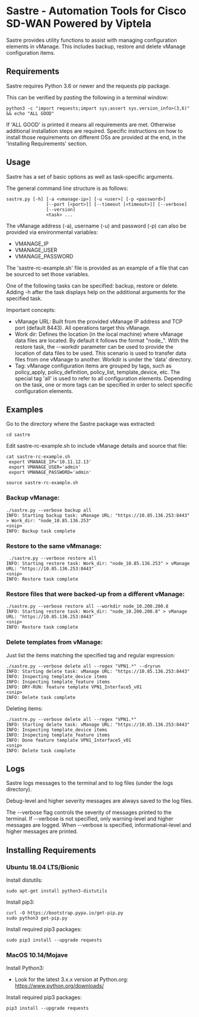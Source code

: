 # Sastre - Automation Tools for Cisco SD-WAN Powered by Viptela

Sastre provides utility functions to assist with managing configuration elements in vManage. This includes backup, restore and delete vManage configuration items.

## Requirements

Sastre requires Python 3.6 or newer and the requests pip package.

This can be verified by pasting the following in a terminal window:

    python3 -c "import requests;import sys;assert sys.version_info>(3,6)" && echo "ALL GOOD"
    
If 'ALL GOOD' is printed it means all requirements are met. Otherwise additional installation steps are required. Specific instructions on how to install those requirements on different OSs are provided at the end, in the 'Installing Requirements' section.

## Usage
 
Sastre has a set of basic options as well as task-specific arguments.
 
The general command line structure is as follows:
 
    sastre.py [-h] [-a <vmanage-ip>] [-u <user>] [-p <password>]
                   [--port [<port>]] [--timeout [<timeout>]] [--verbose]
                   [--version]
                   <task> ...
 
The vManage address (-a), username (-u) and password (-p) can also be provided via environmental variables:
- VMANAGE_IP
- VMANAGE_USER
- VMANAGE_PASSWORD

The 'sastre-rc-example.sh' file is provided as an example of a file that can be sourced to set those variables.

One of the following tasks can be specified: backup, restore or delete. Adding -h after the task displays help on the additional arguments for the specified task.

Important concepts:
- vManage URL: Built from the provided vManage IP address and TCP port (default 8443). All operations target this vManage.
- Work dir: Defines the location (in the local machine) where vManage data files are located. By default it follows the format "node_<vmanage-ip>". With the restore task, the --workdir parameter can be used to provide the location of data files to be used. This scenario is used to transfer data files from one vManage to another. Workdir is under the 'data' directory. 
- Tag: vManage configuration items are grouped by tags, such as policy_apply, policy_definition, policy_list, template_device, etc. The special tag 'all' is used to refer to all configuration elements. Depending on the task, one or more tags can be specified in order to select specific configuration elements.

## Examples

Go to the directory where the Sastre package was extracted:

    cd sastre

Edit sastre-rc-example.sh to include vManage details and source that file:

    cat sastre-rc-example.sh 
     export VMANAGE_IP='10.11.12.13'
     export VMANAGE_USER='admin'
     export VMANAGE_PASSWORD='admin'
    
    source sastre-rc-example.sh

### Backup vManage:

    ./sastre.py --verbose backup all
    INFO: Starting backup task: vManage URL: "https://10.85.136.253:8443" > Work_dir: "node_10.85.136.253"
    <snip>
    INFO: Backup task complete

### Restore to the same vMmanage:

     ./sastre.py --verbose restore all
    INFO: Starting restore task: Work_dir: "node_10.85.136.253" > vManage URL: "https://10.85.136.253:8443"
    <snip>
    INFO: Restore task complete

### Restore files that were backed-up from a different vManage:

    ./sastre.py --verbose restore all --workdir node_10.200.200.8
    INFO: Starting restore task: Work_dir: "node_10.200.200.8" > vManage URL: "https://10.85.136.253:8443"
    <snip>
    INFO: Restore task complete

### Delete templates from vManage:

Just list the items matching the specified tag and regular expression:

    ./sastre.py --verbose delete all --regex "VPN1.*" --dryrun
    INFO: Starting delete task: vManage URL: "https://10.85.136.253:8443"
    INFO: Inspecting template_device items
    INFO: Inspecting template_feature items
    INFO: DRY-RUN: feature template VPN1_Interface5_v01
    <snip>
    INFO: Delete task complete
    
Deleting items:

    ./sastre.py --verbose delete all --regex "VPN1.*"
    INFO: Starting delete task: vManage URL: "https://10.85.136.253:8443"
    INFO: Inspecting template_device items
    INFO: Inspecting template_feature items
    INFO: Done feature template VPN1_Interface5_v01
    <snip>
    INFO: Delete task complete
    
## Logs

Sastre logs messages to the terminal and to log files (under the logs directory).

Debug-level and higher severity messages are always saved to the log files.

The --verbose flag controls the severity of messages printed to the terminal. If --verbose is not specified, only warning-level and higher messages are logged. When --verbose is specified, informational-level and higher messages are printed. 

## Installing Requirements

### Ubuntu 18.04 LTS/Bionic

Install distutils:

    sudo apt-get install python3-distutils

Install pip3:
    
    curl -O https://bootstrap.pypa.io/get-pip.py
    sudo python3 get-pip.py

Install required pip3 packages:
    
    sudo pip3 install --upgrade requests
    
    
### MacOS 10.14/Mojave
 
Install Python3:
- Look for the latest 3.x.x version at Python.org: https://www.python.org/downloads/

Install required pip3 packages:
    
    pip3 install --upgrade requests
